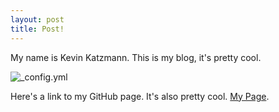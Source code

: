```yaml
---
layout: post
title: Post!
---
```


My name is Kevin Katzmann. This is my blog, it's pretty cool.

![_config.yml](http://westernwildlife.org/wp-content/uploads/2009/08/photo-5-BBonLog_StevenKazlowski.jpg)

Here's a link to my GitHub page. It's also pretty cool. [My Page](https://github.com/kekatzmann).
